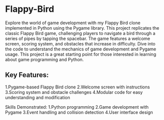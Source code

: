 # Flappy-Bird
Explore the world of game development with my Flappy Bird clone implemented in Python using the Pygame library. This project replicates the classic Flappy Bird game, challenging players to navigate a bird through a series of pipes by tapping the spacebar. The game features a welcome screen, scoring system, and obstacles that increase in difficulty. Dive into the code to understand the mechanics of game development and Pygame usage. This project is a great starting point for those interested in learning about game programming and Python.

## Key Features:

1.Pygame-based Flappy Bird clone
2.Welcome screen with instructions
3.Scoring system and obstacle challenges
4.Modular code for easy understanding and modification

Skills Demonstrated:
1.Python programming
2.Game development with Pygame
3.Event handling and collision detection
4.User interface design
